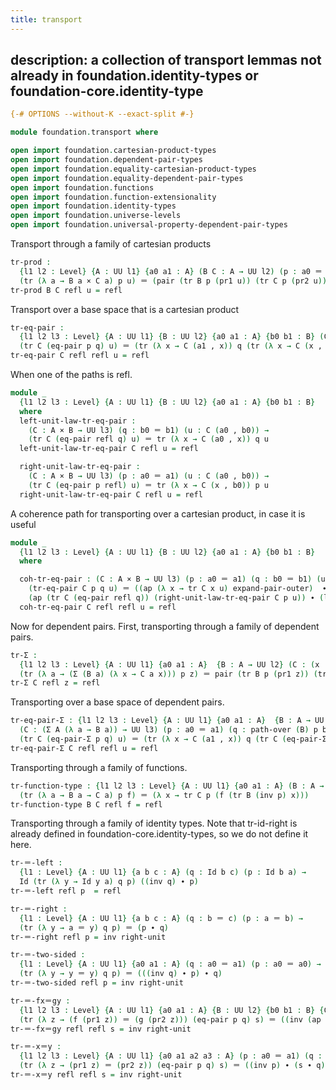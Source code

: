 ```yaml
---
title: transport
---
```

description: a collection of transport lemmas not already in foundation.identity-types or foundation-core.identity-type
---

```agda
{-# OPTIONS --without-K --exact-split #-}

module foundation.transport where

open import foundation.cartesian-product-types
open import foundation.dependent-pair-types
open import foundation.equality-cartesian-product-types
open import foundation.equality-dependent-pair-types
open import foundation.functions
open import foundation.function-extensionality
open import foundation.identity-types
open import foundation.universe-levels
open import foundation.universal-property-dependent-pair-types
```
Transport through a family of cartesian products

```agda
tr-prod :
  {l1 l2 : Level} {A : UU l1} {a0 a1 : A} (B C : A → UU l2) (p : a0 ＝ a1) (u : B a0 × C a0) →
  (tr (λ a → B a × C a) p u) ＝ (pair (tr B p (pr1 u)) (tr C p (pr2 u)))
tr-prod B C refl u = refl
```

Transport over a base space that is a cartesian product

```agda
tr-eq-pair :
  {l1 l2 l3 : Level} {A : UU l1} {B : UU l2} {a0 a1 : A} {b0 b1 : B} (C : A × B → UU l3) (p : a0 ＝ a1) (q : b0 ＝ b1) (u : C (a0 , b0)) →
  (tr C (eq-pair p q) u) ＝ (tr (λ x → C (a1 , x)) q (tr (λ x → C (x , b0)) p u))
tr-eq-pair C refl refl u = refl
```

When one of the paths is refl.

```agda
module _
  {l1 l2 l3 : Level} {A : UU l1} {B : UU l2} {a0 a1 : A} {b0 b1 : B}
  where
  left-unit-law-tr-eq-pair :
    (C : A × B → UU l3) (q : b0 ＝ b1) (u : C (a0 , b0)) →
    (tr C (eq-pair refl q) u) ＝ tr (λ x → C (a0 , x)) q u
  left-unit-law-tr-eq-pair C refl u = refl

  right-unit-law-tr-eq-pair :
    (C : A × B → UU l3) (p : a0 ＝ a1) (u : C (a0 , b0)) →
    (tr C (eq-pair p refl) u) ＝ tr (λ x → C (x , b0)) p u
  right-unit-law-tr-eq-pair C refl u = refl
```

A coherence path for transporting over a cartesian product, in case it is useful

```agda
module _
  {l1 l2 l3 : Level} {A : UU l1} {B : UU l2} {a0 a1 : A} {b0 b1 : B}
  where

  coh-tr-eq-pair : (C : A × B → UU l3) (p : a0 ＝ a1) (q : b0 ＝ b1) (u : C (a0 , b0)) →
    (tr-eq-pair C p q u) ＝ ((ap (λ x → tr C x u) expand-pair-outer)  ∙ (tr-concat (eq-pair p refl) (eq-pair refl q) u ∙ (
    (ap (tr C (eq-pair refl q)) (right-unit-law-tr-eq-pair C p u)) ∙ (left-unit-law-tr-eq-pair C q (tr (λ x → C (x , b0)) p u) ))))
  coh-tr-eq-pair C refl refl u = refl
```

Now for dependent pairs. First, transporting through a family of dependent pairs.

```agda
tr-Σ :
  {l1 l2 l3 : Level} {A : UU l1} {a0 a1 : A}  {B : A → UU l2} (C : (x : A) → B x → UU l3) (p : a0 ＝ a1) (z : Σ (B a0) (λ x → C a0 x)) →
  (tr (λ a → (Σ (B a) (λ x → C a x))) p z) ＝ pair (tr B p (pr1 z)) (tr (ind-Σ C) (eq-pair-Σ p refl) (pr2 z))
tr-Σ C refl z = refl
```

Transporting over a base space of dependent pairs. 

```agda
tr-eq-pair-Σ : {l1 l2 l3 : Level} {A : UU l1} {a0 a1 : A}  {B : A → UU l2} {b0 : B a0} {b1 : B a1}
  (C : (Σ A (λ a → B a)) → UU l3) (p : a0 ＝ a1) (q : path-over (B) p b0 b1) (u : C (a0 , b0)) →
  (tr C (eq-pair-Σ p q) u) ＝ (tr (λ x → C (a1 , x)) q (tr C (eq-pair-Σ p refl) u))
tr-eq-pair-Σ C refl refl u = refl
```

Transporting through a family of functions.

```agda
tr-function-type : {l1 l2 l3 : Level} {A : UU l1} {a0 a1 : A} (B : A → UU l2) (C : A → UU l3) (p : a0 ＝ a1) (f : B a0 → C a0) →
  (tr (λ a → B a → C a) p f) ＝ (λ x → tr C p (f (tr B (inv p) x)))
tr-function-type B C refl f = refl
```

Transporting through a family of identity types. Note that tr-id-right is already defined in foundation-core.identity-types, so we do not define it here.

```agda
tr-＝-left :
  {l1 : Level} {A : UU l1} {a b c : A} (q : Id b c) (p : Id b a) →
  Id (tr (λ y → Id y a) q p) ((inv q) ∙ p)
tr-＝-left refl p  = refl

tr-＝-right :
  {l1 : Level} {A : UU l1} {a b c : A} (q : b ＝ c) (p : a ＝ b) →
  (tr (λ y → a ＝ y) q p) ＝ (p ∙ q)
tr-＝-right refl p = inv right-unit

tr-＝-two-sided :
  {l1 : Level} {A : UU l1} {a0 a1 : A} (q : a0 ＝ a1) (p : a0 ＝ a0) →
  (tr (λ y → y ＝ y) q p) ＝ (((inv q) ∙ p) ∙ q)
tr-＝-two-sided refl p = inv right-unit

tr-＝-fx＝gy :
  {l1 l2 l3 : Level} {A : UU l1} {a0 a1 : A} {B : UU l2} {b0 b1 : B} {C : UU l3} {f : A → C} {g : B → C} (p : a0 ＝ a1) (q : b0 ＝ b1) (s : f a0 ＝ g b0) → 
  (tr (λ z → (f (pr1 z)) ＝ (g (pr2 z))) (eq-pair p q) s) ＝ ((inv (ap f p)) ∙ (s ∙ (ap g q)))
tr-＝-fx＝gy refl refl s = inv right-unit

tr-＝-x＝y :
  {l1 l2 l3 : Level} {A : UU l1} {a0 a1 a2 a3 : A} (p : a0 ＝ a1) (q : a2 ＝ a3) (s : a0 ＝ a2) → 
  (tr (λ z → (pr1 z) ＝ (pr2 z)) (eq-pair p q) s) ＝ ((inv p) ∙ (s ∙ q))
tr-＝-x＝y refl refl s = inv right-unit
```

